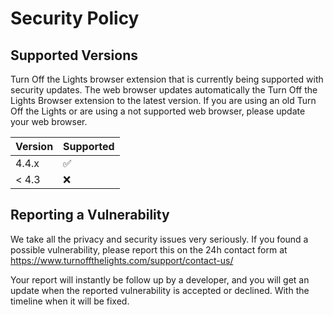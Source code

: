 # Security Policy

## Supported Versions

Turn Off the Lights browser extension that is currently being supported with security updates. The web browser updates automatically the Turn Off the Lights Browser extension to the latest version. If you are using an old Turn Off the Lights or are using a not supported web browser, please update your web browser.

| Version | Supported          |
| ------- | ------------------ |
| 4.4.x   | :white_check_mark: |
| < 4.3   | :x:                |

## Reporting a Vulnerability

We take all the privacy and security issues very seriously. If you found a possible vulnerability, please report this on the 24h contact form at https://www.turnoffthelights.com/support/contact-us/

Your report will instantly be follow up by a developer, and you will get an update when the reported vulnerability is accepted or declined. With the timeline when it will be fixed.
